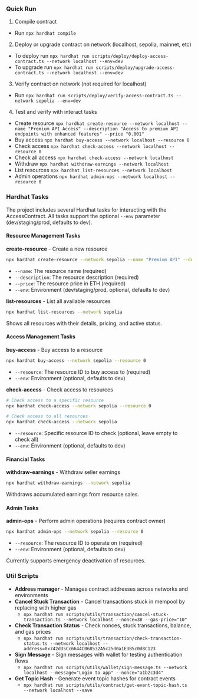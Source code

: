 

### Quick Run
1. Compile contract
  - Run `npx hardhat compile`
2. Deploy or upgrade contract on network (localhost, sepolia, mainnet, etc)
  - To deploy run `npx hardhat run scripts/deploy/deploy-access-contract.ts --network localhost --env=dev`
  - To upgrade run `npx hardhat run scripts/deploy/upgrade-access-contract.ts --network localhost --env=dev`
3. Verify contract on network (not required for localhost)
  - Run `npx hardhat run scripts/deploy/verify-access-contract.ts --network sepolia --env=dev`
4. Test and verify with interact tasks 
  - Create resource `npx hardhat create-resource --network localhost --name "Premium API Access" --description "Access to premium API endpoints with enhanced features" --price "0.001"`
  - Buy access `npx hardhat buy-access --network localhost --resource 0`
  - Check access `npx hardhat check-access --network localhost --resource 0`
  - Check all access `npx hardhat check-access --network localhost`
  - Withdraw `npx hardhat withdraw-earnings --network localhost`
  - List resources `npx hardhat list-resources --network localhost`
  - Admin operations `npx hardhat admin-ops --network localhost --resource 0`

### Hardhat Tasks

The project includes several Hardhat tasks for interacting with the AccessContract. All tasks support the optional `--env` parameter (dev/staging/prod, defaults to dev).

#### Resource Management Tasks

**create-resource** - Create a new resource
```bash
npx hardhat create-resource --network sepolia --name "Premium API" --description "Enhanced API access" --price "0.001"
```
- `--name`: The resource name (required)
- `--description`: The resource description (required)  
- `--price`: The resource price in ETH (required)
- `--env`: Environment (dev/staging/prod, optional, defaults to dev)

**list-resources** - List all available resources
```bash
npx hardhat list-resources --network sepolia
```
Shows all resources with their details, pricing, and active status.

#### Access Management Tasks

**buy-access** - Buy access to a resource
```bash
npx hardhat buy-access --network sepolia --resource 0
```
- `--resource`: The resource ID to buy access to (required)
- `--env`: Environment (optional, defaults to dev)

**check-access** - Check access to resources
```bash
# Check access to a specific resource
npx hardhat check-access --network sepolia --resource 0

# Check access to all resources
npx hardhat check-access --network sepolia
```
- `--resource`: Specific resource ID to check (optional, leave empty to check all)
- `--env`: Environment (optional, defaults to dev)

#### Financial Tasks

**withdraw-earnings** - Withdraw seller earnings
```bash
npx hardhat withdraw-earnings --network sepolia
```
Withdraws accumulated earnings from resource sales.

#### Admin Tasks

**admin-ops** - Perform admin operations (requires contract owner)
```bash
npx hardhat admin-ops --network sepolia --resource 0
```
- `--resource`: The resource ID to operate on (required)
- `--env`: Environment (optional, defaults to dev)

Currently supports emergency deactivation of resources.


### Util Scripts
- **Address manager** - Manages contract addresses across networks and environments
- **Cancel Stuck Transaction** - Cancel transactions stuck in mempool by replacing with higher gas
  - `npx hardhat run scripts/utils/transaction/cancel-stuck-transaction.ts --network localhost --nonce=38 --gas-price="10"`
- **Check Transaction Status** - Check nonces, stuck transactions, balance, and gas prices
  - `npx hardhat run scripts/utils/transaction/check-transaction-status.ts --network localhost --address=0x742d35Cc6644C068532A5c25d0a1E3B5c0d8C123`
- **Sign Message** - Sign messages with wallet for testing authentication flows
  - `npx hardhat run scripts/utils/wallet/sign-message.ts --network localhost --message="Login to app" --nonce="a1b2c3d4"`
- **Get Topic Hash** - Generate event topic hashes for contract events
  - `npx hardhat run scripts/utils/contract/get-event-topic-hash.ts --network localhost --save`
